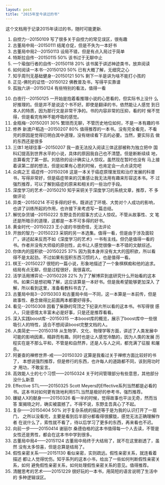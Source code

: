 ```yaml
---
layout: post
title: "2015年至今读过的书"
---
```


这个文档用于记录2015年读过的书，随时可能更新.

1. 自控力--20150109 写了很多关于自控力的常见误区，很有趣
2. 古董局中局--20150111 结尾仓促，但是不失为一本好书
3. 古董局中局2--20150113 设局不错，但是有点入局过于简单
4. 特斯拉自传--20150115 50% 该书过于无聊中止
5. 一个瑜伽行者的自传--20150118 20% 该书属于讲述神迹类书，放弃阅读
6. 如何阅读一本书--20150120 50% 已有大概了解，无细究之心
7. 知乎周刊无基础健身--20150121 50% 剩下一半是讲为啥不能打小孩的
8. 正见-佛陀的证悟--20150122 佛教普及书，写得平实靠谱
9. 孤独六讲--20150124 有些特别的看法，值得一看
<!--more-->
10. 白夜行--20150125 一开始是抱着看推理小说的心思看的，但实际书上没什
    么好推理的。但是并不是说这个书不好。即使是翻译的书，依然能让人感觉
    到日本人的特质，因为那行文是非常干净的。书的内容非常的压抑，看的时
    候不觉得，但是看完有种不能呼吸的感觉。
11. 金瓶梅--20150201 30% 繁琐而无聊，不管历史地位如何，不是一本有趣的书
12. 修养 新渡户稻造--20150207 80% 值得推荐的一本书。没有完全看完，不看
    完的原因是觉得已明白其中道理，没有继续看下去的必要。当然，要实际去
    做的东西还是很多
13. 三体1 地球往事--20150207 我一直无法投入阅读三体这部被称为独立把中
    国科幻提高到世界水平的小说，具体的原因我自己也不清楚。但是断断续续
    地，总算看完了第一部。刘慈欣的设计确实让人惊叹。虽然现在暂时也没有
    马上接着读第二部的想法，但是如果有心思的时候，也肯定会一点点读完吧
14. 众病之王 癌症传--20150208 这是一本关于癌症原理发现和治疗发展的科普
    书，写得非常好，但是癌症带来的沉重感让我无法用有趣来形容这本书。不
    过强烈推荐，可以了解到癌症的原来和相关的一些治疗手段。
15. 深度学习的艺术--20150210 知乎采铜关于深度学习的系统文章，推荐，不
    多做评论
16. 异类--20150214 不可多得的好书，既讲述了环境、大势对个人成功的影响，
    也讲了训练所起的作用，也许接下来考虑写一篇总结。
17. 解忧杂货铺--20150222 东野圭吾的叙事方式让人惊叹。不管从故事性、文
    笔还是所暗示的道理，这都是一本不可多得的好书。
18. 黄金时代--20150223 王小波的书很奇怪，无法评论
19. 开放的智力--20150223 采铜的另一本选集。值得一看，但是由于涉及面较
    广，讲述起来反而不如《深度学习的艺术》一书有主线。但仍是值得一看的
    书。作者并没有大师级的原创性，此书让人感觉很像一本不错的文献综述。
20. 你体内的囤积欲--20150225 37% 因为我本身并没有太大的囤积欲，所以看
    得不是太起劲。不过如果有囤积东西习惯的人，也是值得一看。
21. 棋王--20150227 很短的一篇小说，形象地描述了一个象棋棋痴和他的追求。
    结局有点无聊，但是过程很好，我很喜欢。
22. 活学活用博弈论--20150228 22% 为了了解博弈到底研究什么开始看的这本
    书。如果只是想初略了解，这应该算是一本好书。但是我希望能够更加深入
    了解，所以看到这里，准备看教科书去了。
23. 古董局中局3--20150303 和古董局中局一不同，这一本算是一本前传，但是
    故事性、悬念做得比前面两本都要好得多。
24. 看见--20150308 因看了柴静的穹顶之下纪录片所以看的这本书。书写得很
    感人，只是感情太丰富未必是好事，只是还是推荐看看。
25. 深入实践boost库--20150315 一本boost库的概览，展示了boost库中一些很
    吸引人的特性，适合不想阅读boost完整文档的人。
26. 人类简史——20150318 从生物学、文化、物理学等方面，讲述了人类发展中
    可能的影响因素，精辟而有趣。同时也是让人感觉冷酷的，因为人类的发展
    历程实在是不那么平和，不管是和自然界，还是人与人之间，都充满了征服
    和屠杀。
27. 阿姜查的禅修世界-戒——20150320 这算是我看过关于禅修方面比较好的书了，
    本想说强烈推荐，但是修行的东西，也许每人的道路都不同，该到用功时才
    用功，不敢妄言。
28. 高效能人士的七个习惯——20150324 关于时间管理部分有些意思，其他部分
    没什么新意
29. Effective STL——20150325 Scott Meyers的Effective系列当然都是必看的
    书。这本书对如何更有效地利用STL当然是极好的参考书，强烈推荐。
30. 嫌疑人X的献身——20150326 看一半的时候，觉得故事也平淡无奇，然而当答
    案揭晓之时，确实被震撼了。不得不说，东野圭吾真心了不起。
31. 复杂——20150404 50% 对于复杂系统的描述等于是为我的认识打开了一扇门，
    之所以没看完，主要是看到后半部分都看得很朦胧，感觉无法正确理解作者
    在说什么了，索性就不看了，待以后学习了更多的东西，再来看也不迟。
32. 向前一步——20150414 谢丽尔 桑德伯格的这本书值得每一个人去读，不管是
    女性还是男性，都会在这本书中学到很多。
33. 古董局中局4——20151124 古董局中局终于大结局了，就不在这里剧透了，虽然
    没有太多惊喜，但是总算是结局了。
34. 假性亲密关系——20151130 看似亲密，实则疏远。假性亲密关系，就连看着描述
    都让人觉得忧伤。知乎系列的这本小书，给出了一些如何判断假性亲密关系，如何
    避免假性亲密关系，如何处理假性亲密关系的意见。值得推荐。
35. 清醒思考的艺术——20151229 很好玩的一本书，用简短的语言说明了生活中的
    多种逻辑误区。